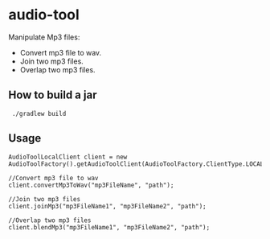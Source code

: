 # audio-tool #

Manipulate Mp3 files:
- Convert mp3 file to wav.
- Join two mp3 files.
- Overlap two mp3 files.

## How to build a jar ##

```
 ./gradlew build
 ```
 
 ## Usage ##
 
 ```
 AudioToolLocalClient client = new AudioToolFactory().getAudioToolClient(AudioToolFactory.ClientType.LOCAL);

//Convert mp3 file to wav
client.convertMp3ToWav("mp3FileName", "path");

//Join two mp3 files
client.joinMp3("mp3FileName1", "mp3FileName2", "path");

//Overlap two mp3 files
client.blendMp3("mp3FileName1", "mp3FileName2", "path");
 ```
